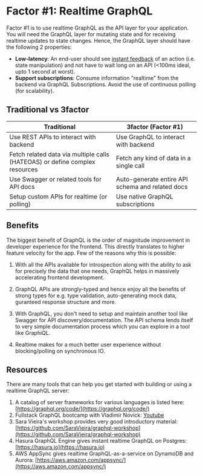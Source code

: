 # Factor #1: Realtime GraphQL

Factor #1 is to use realtime GraphQL as the API layer for your application. You will need the GraphQL layer for mutating state and for receiving realtime updates to state changes. Hence, the GraphQL layer should have the following 2 properties:

- **Low-latency**: An end-user should see [instant
  feedback](https://stackoverflow.com/a/164290/3364697) of an action (i.e. state manipulation) and not
  have to wait long on an API (<100ms ideal, upto 1 second at worst).
- **Support subscriptions**: Consume information "realtime" from the backend via GraphQL Subscriptions.
  Avoid the use of continuous polling (for scalability).

## Traditional vs 3factor

| Traditional                                                                | 3factor (Factor #1)                                |
| -------------                                                              | -------------                                      |
| Use REST APIs to interact with backend                                     | Use GraphQL to interact with backend               |
| Fetch related data via multiple calls (HATEOAS) or define complex resources | Fetch any kind of data in a single call            |
| Use Swagger or related tools for API docs                                  | Auto-generate entire API schema and related docs   |
| Setup custom APIs for realtime (or polling)                                | Use native GraphQL subscriptions                   |

## Benefits

The biggest benefit of GraphQL is the order of magnitude improvement in developer experience for the frontend. This directly translates to higher feature velocity for the app. Few of the reasons why this is possible:

1. With all the APIs available for introspection along with the ability to ask for precisely the data that one needs, GraphQL helps in massively accelerating frontend development.

2. GraphQL APIs are strongly-typed and hence enjoy all the benefits of strong types for e.g. type validation, auto-generating mock data, guranteed response structure and more.

3. With GraphQL, you don't need to setup and maintain another tool like Swagger for API discovery/documentation. The API schema lends itself to very simple documentation process which you can explore in a tool like GraphiQL.

4. Realtime makes for a much better user experience without blocking/polling on synchronous IO.

## Resources

There are many tools that can help you get started with building or using a realtime GraphQL server:

1. A catalog of server frameworks for various languages is listed here: [https://graphql.org/code/](https://graphql.org/code/)
2. Fullstack GraphQL bootcamp with Vladimir Novick: [Youtube](https://www.youtube.com/playlist?list=PL28aKhmSneX86qqmzVNjwYJ1OZORPFxAr)
3. Sara Vieira's workshop provides very good introductory material: [https://github.com/SaraVieira/graphql-workshop](https://github.com/SaraVieira/graphql-workshop)
4. Hasura GraphQL Engine gives instant realtime GraphQL on Postgres: [https://hasura.io](https://hasura.io)
5. AWS AppSync gives realtime GraphQL-as-a-service on DynamoDB and Aurora: [https://aws.amazon.com/appsync/](https://aws.amazon.com/appsync/)
